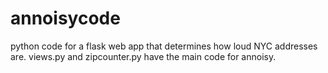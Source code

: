 # annoisycode
python code for a flask web app that determines how loud NYC addresses are. views.py and zipcounter.py have the main code for annoisy.
